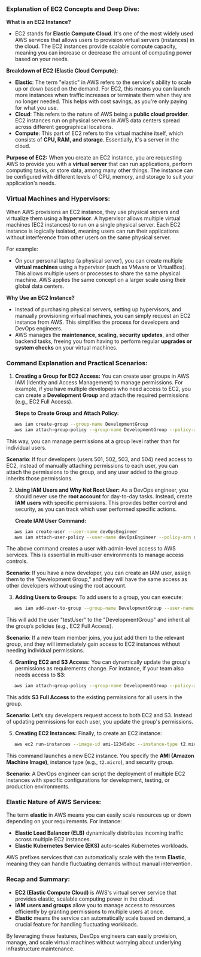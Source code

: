 ### Explanation of EC2 Concepts and Deep Dive:

**What is an EC2 Instance?**
- EC2 stands for **Elastic Compute Cloud**. It's one of the most widely used AWS services that allows users to provision virtual servers (instances) in the cloud. The EC2 instances provide scalable compute capacity, meaning you can increase or decrease the amount of computing power based on your needs.

**Breakdown of EC2 (Elastic Cloud Compute):**
- **Elastic**: The term "elastic" in AWS refers to the service's ability to scale up or down based on the demand. For EC2, this means you can launch more instances when traffic increases or terminate them when they are no longer needed. This helps with cost savings, as you're only paying for what you use.
- **Cloud**: This refers to the nature of AWS being a **public cloud provider**. EC2 instances run on physical servers in AWS data centers spread across different geographical locations.
- **Compute**: This part of EC2 refers to the virtual machine itself, which consists of **CPU, RAM, and storage**. Essentially, it's a server in the cloud.

**Purpose of EC2:**
When you create an EC2 instance, you are requesting AWS to provide you with a **virtual server** that can run applications, perform computing tasks, or store data, among many other things. The instance can be configured with different levels of CPU, memory, and storage to suit your application's needs.

### Virtual Machines and Hypervisors:
When AWS provisions an EC2 instance, they use physical servers and virtualize them using a **hypervisor**. A hypervisor allows multiple virtual machines (EC2 instances) to run on a single physical server. Each EC2 instance is logically isolated, meaning users can run their applications without interference from other users on the same physical server.

For example:
- On your personal laptop (a physical server), you can create multiple **virtual machines** using a hypervisor (such as VMware or VirtualBox). This allows multiple users or processes to share the same physical machine. AWS applies the same concept on a larger scale using their global data centers.

**Why Use an EC2 Instance?**
- Instead of purchasing physical servers, setting up hypervisors, and manually provisioning virtual machines, you can simply request an EC2 instance from AWS. This simplifies the process for developers and DevOps engineers.
- AWS manages the **maintenance, scaling, security updates**, and other backend tasks, freeing you from having to perform regular **upgrades or system checks** on your virtual machines.

### Command Explanation and Practical Scenarios:

1. **Creating a Group for EC2 Access:**
   You can create user groups in AWS IAM (Identity and Access Management) to manage permissions. For example, if you have multiple developers who need access to EC2, you can create a **Development Group** and attach the required permissions (e.g., EC2 Full Access).

   **Steps to Create Group and Attach Policy:**
```bash
   aws iam create-group --group-name DevelopmentGroup
   aws iam attach-group-policy --group-name DevelopmentGroup --policy-arn arn:aws:iam::aws:policy/AmazonEC2FullAccess
```
   This way, you can manage permissions at a group level rather than for individual users.

   **Scenario**: If four developers (users 501, 502, 503, and 504) need access to EC2, instead of manually attaching permissions to each user, you can attach the permissions to the group, and any user added to the group inherits those permissions.

2. **Using IAM Users and Why Not Root User:**
   As a DevOps engineer, you should never use the **root account** for day-to-day tasks. Instead, create **IAM users** with specific permissions. This provides better control and security, as you can track which user performed specific actions.

   **Create IAM User Command:**
```bash
   aws iam create-user --user-name devOpsEngineer
   aws iam attach-user-policy --user-name devOpsEngineer --policy-arn arn:aws:iam::aws:policy/AdministratorAccess
```
   The above command creates a user with admin-level access to AWS services. This is essential in multi-user environments to manage access controls.

   **Scenario**: If you have a new developer, you can create an IAM user, assign them to the "Development Group," and they will have the same access as other developers without using the root account.

3. **Adding Users to Groups:**
   To add users to a group, you can execute:
```bash
   aws iam add-user-to-group --group-name DevelopmentGroup --user-name testUser
```
   This will add the user "testUser" to the "DevelopmentGroup" and inherit all the group’s policies (e.g., EC2 Full Access).

   **Scenario**: If a new team member joins, you just add them to the relevant group, and they will immediately gain access to EC2 instances without needing individual permissions.

4. **Granting EC2 and S3 Access:**
   You can dynamically update the group's permissions as requirements change. For instance, if your team also needs access to **S3**:
```bash
   aws iam attach-group-policy --group-name DevelopmentGroup --policy-arn arn:aws:iam::aws:policy/AmazonS3FullAccess
```
   This adds **S3 Full Access** to the existing permissions for all users in the group.

   **Scenario**: Let’s say developers request access to both EC2 and S3. Instead of updating permissions for each user, you update the group's permissions.

5. **Creating EC2 Instances:**
   Finally, to create an EC2 instance:
```bash
   aws ec2 run-instances --image-id ami-12345abc --instance-type t2.micro --key-name MyKeyPair --security-group-ids sg-12345678
```
   This command launches a new EC2 instance. You specify the **AMI (Amazon Machine Image)**, instance type (e.g., `t2.micro`), and security group.

   **Scenario**: A DevOps engineer can script the deployment of multiple EC2 instances with specific configurations for development, testing, or production environments.

### Elastic Nature of AWS Services:
The term **elastic** in AWS means you can easily scale resources up or down depending on your requirements. For instance:
- **Elastic Load Balancer (ELB)** dynamically distributes incoming traffic across multiple EC2 instances.
- **Elastic Kubernetes Service (EKS)** auto-scales Kubernetes workloads.

AWS prefixes services that can automatically scale with the term **Elastic**, meaning they can handle fluctuating demands without manual intervention.

### Recap and Summary:
- **EC2 (Elastic Compute Cloud)** is AWS's virtual server service that provides elastic, scalable computing power in the cloud.
- **IAM users and groups** allow you to manage access to resources efficiently by granting permissions to multiple users at once.
- **Elastic** means the service can automatically scale based on demand, a crucial feature for handling fluctuating workloads.

By leveraging these features, DevOps engineers can easily provision, manage, and scale virtual machines without worrying about underlying infrastructure maintenance.